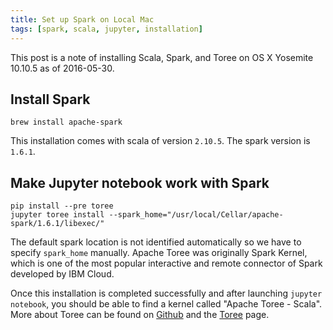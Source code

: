 ```yaml
---
title: Set up Spark on Local Mac
tags: [spark, scala, jupyter, installation]
---
```


This post is a note of installing Scala, Spark, and Toree on OS X Yosemite 10.10.5 as of 2016-05-30.

## Install Spark

```
brew install apache-spark
```
This installation comes with scala of version `2.10.5`.
The spark version is `1.6.1`.


## Make Jupyter notebook work with Spark

```
pip install --pre toree
jupyter toree install --spark_home="/usr/local/Cellar/apache-spark/1.6.1/libexec/"
```
The default spark location is not identified automatically so we have to specify `spark_home` manually.
Apache Toree was originally Spark Kernel, which is one of the most popular interactive and remote connector of Spark developed by IBM Cloud.

Once this installation is completed successfully and after launching `jupyter notebook`, you should be able to find a kernel 
called "Apache Toree - Scala". More about Toree can be found on [Github](https://github.com/apache/incubator-toree) 
and the [Toree](https://toree.incubator.apache.org/) page.
